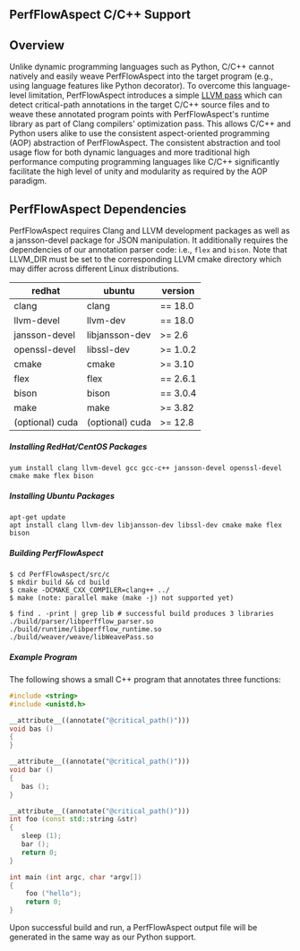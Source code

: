 ## PerfFlowAspect C/C++  Support

## Overview
Unlike dynamic programming languages such as Python,
C/C++ cannot natively and easily weave PerfFlowAspect
into the target program (e.g., using language
features like Python decorator).
To overcome this language-level limitation,
PerfFlowAspect introduces a simple
[LLVM pass](https://llvm.org/docs/WritingAnLLVMPass.html#introduction-what-is-a-pass)
which can detect critical-path annotations
in the target C/C++ source files and to weave
these annotated program points with
PerfFlowAspect's runtime library as part
of Clang compilers' optimization pass.
This allows C/C++ and Python users alike to use the
consistent aspect-oriented programming (AOP) abstraction
of PerfFlowAspect.
The consistent abstraction and
tool usage flow for both dynamic languages and
more traditional high performance computing
programming languages like C/C++ significantly
facilitate the high level of unity and modularity
as required by the AOP paradigm.

## PerfFlowAspect Dependencies
PerfFlowAspect requires Clang
and LLVM development packages as well as a
jansson-devel package for JSON manipulation.
It additionally requires the dependencies of
our annotation parser code: i.e.,
`flex` and `bison`.
Note that LLVM_DIR must be set to the corresponding
LLVM cmake directory which may differ across
different Linux distributions.

**redhat**                | **ubuntu**              | **version**
----------                | ----------              | -----------
clang                     | clang                   | == 18.0
llvm-devel                | llvm-dev                | == 18.0
jansson-devel             | libjansson-dev          | >= 2.6
openssl-devel             | libssl-dev              | >= 1.0.2
cmake                     | cmake                   | >= 3.10
flex                      | flex                    | == 2.6.1
bison                     | bison                   | == 3.0.4
make                      | make                    | >= 3.82
(optional) cuda           | (optional) cuda         | >= 12.8

##### Installing RedHat/CentOS Packages
```
yum install clang llvm-devel gcc gcc-c++ jansson-devel openssl-devel cmake make flex bison
```

##### Installing Ubuntu Packages
```
apt-get update
apt install clang llvm-dev libjansson-dev libssl-dev cmake make flex bison
```

##### Building PerfFlowAspect
```console
$ cd PerfFlowAspect/src/c
$ mkdir build && cd build
$ cmake -DCMAKE_CXX_COMPILER=clang++ ../
$ make (note: parallel make (make -j) not supported yet)

$ find . -print | grep lib # successful build produces 3 libraries
./build/parser/libperfflow_parser.so
./build/runtime/libperfflow_runtime.so
./build/weaver/weave/libWeavePass.so
```

##### Example Program
The following shows a small C++ program that annotates three functions:

```c++
#include <string>
#include <unistd.h>

__attribute__((annotate("@critical_path()")))
void bas ()
{
}

__attribute__((annotate("@critical_path()")))
void bar ()
{
   bas ();
}

__attribute__((annotate("@critical_path()")))
int foo (const std::string &str)
{
   sleep (1);
   bar ();
   return 0;
}

int main (int argc, char *argv[])
{
    foo ("hello");
    return 0;
}
```

Upon successful build and run, a PerfFlowAspect output file will be generated
in the same way as our Python support.
